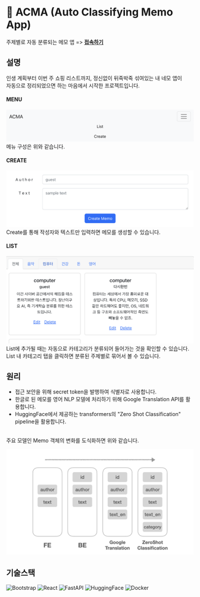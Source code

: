 # 📝 ACMA (Auto Classifying Memo App)

주제별로 자동 분류되는 메모 앱 => **[접속하기](http://7yr.de:8000)**

## 설명

인생 계획부터 이번 주 쇼핑 리스트까지, 정신없이 뒤죽박죽 섞여있는 내 네모 앱이 <br />자동으로 정리되었으면 하는 마음에서 시작한 프로젝트입니다. 
<br />
#### MENU

![menu](./readme/1_menu.png)
메뉴 구성은 위와 같습니다.
<br />
#### CREATE

![create](./readme/2_create.png)
Create를 통해 작성자와 텍스트만 입력하면 메모를 생성할 수 있습니다.
<br />
#### LIST

![list](./readme/3_list.png)
List에 추가될 때는 자동으로 카테고리가 분류되어 들어가는 것을 확인할 수 있습니다. <br />List 내 카테고리 탭을 클릭하면 분류된 주제별로 묶어서 볼 수 있습니다.

## 원리

- 접근 보안을 위해 secret token을 발행하여 식별자로 사용합니다.
- 한글로 된 메모를 영어 NLP 모델에 처리하기 위해 Google Translation API를 활용합니다. 
- HuggingFace에서 제공하는 transformers의 "Zero Shot Classification" pipeline을 활용합니다. 
<br />
주요 모델인 Memo 객체의 변화를 도식화하면 위와 같습니다.

![description](./readme/4_diagram.png)

## 기술스택

![Bootstrap](https://img.shields.io/badge/Bootstrap-7952B3?style=flat-square&logo=bootstrap&logoColor=white)
![React](https://img.shields.io/badge/React-61DAFB?style=flat-square&logo=React&logoColor=white)
![FastAPI](https://img.shields.io/badge/FastAPI-009688?style=flat-square&logo=FastAPI&logoColor=white)
![HuggingFace](https://img.shields.io/badge/HuggingFace-yellow?style=flat-square)
![Docker](https://img.shields.io/badge/Docker-2496ED?style=flat-square&logo=Docker&logoColor=white)
